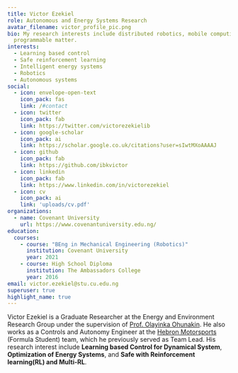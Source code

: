 ```yaml
---
title: Victor Ezekiel
role: Autonomous and Energy Systems Research
avatar_filename: victor_profile_pic.png
bio: My research interests include distributed robotics, mobile computing and
  programmable matter.
interests:
  - Learning based control
  - Safe reinforcement learning
  - Intelligent energy systems
  - Robotics
  - Autonomous systems
social:
  - icon: envelope-open-text
    icon_pack: fas
    link: /#contact
  - icon: twitter
    icon_pack: fab
    link: https://twitter.com/victorezekielib
  - icon: google-scholar
    icon_pack: ai
    link: https://scholar.google.co.uk/citations?user=sIwtMXoAAAAJ
  - icon: github
    icon_pack: fab
    link: https://github.com/ibkvictor
  - icon: linkedin
    icon_pack: fab
    link: https://www.linkedin.com/in/victorezekiel
  - icon: cv
    icon_pack: ai
    link: 'uploads/cv.pdf'
organizations:
  - name: Covenant University
    url: https://www.covenantuniversity.edu.ng/
education:
  courses:
    - course: "BEng in Mechanical Engineering (Robotics)"
      institution: Covenant University
      year: 2021
    - course: High School Diploma
      institution: The Ambassadors College
      year: 2016
email: victor.ezekiel@stu.cu.edu.ng
superuser: true
highlight_name: true
---
```

Victor Ezekiel is a Graduate Researcher at the Energy and Environment Research Group under the supervision of [Prof. Olayinka Ohunakin](https://africa.berkeley.edu/people/olayinka-s-ohunakin). He also works as a Controls and Autonomy Engineer at the [Hebron Motorsports](https://linkedin.com/in/formulastudent) (Formula Student) team, which he previously served as Team Lead. His research interest include **Learning based Control for Dynamical System**, **Optimization of Energy Systems**, and **Safe with Reinforcement learning(RL) and Multi-RL**.
<!-- 
Dr. Nagy is an assistant professor in the Department of Civil, Architectural, and Environmental Engineering at The University of Texas at Austin, directing the Intelligent Environments Laboratory since 2016. A roboticist turned building engineer, his research interests are in smart buildings and cities, renewable energy systems, control systems for zero emission building operation, and the application of machine learning and artificial intelligence for the built environment for a sustainable energy transition. He has received the Outstanding Researcher Award from IBPSA-USA in 2022, several Best Paper awards from the CISBAT conference, Building & Environment journal, as well as a Highest Cited Paper award from Applied Energy. He organized and chaired the first workshop on Reinforcement Learning for energy management in buildings and cities (RLEM’20) at ACM BuildSys’20.

Prior to joining UT, Austin, Dr. Nagy was a senior scientist at the Swiss Institute of Technology (ETH) in Zurich, in the Department of Architecture. He worked with Prof. Arno Schlueter in the Architecture & Building Systems research group on control systems for sustainable building operation, as well as wireless sensor networks and applications of machine learning in building retrofit. Dr. Nagy has co-founded the award-winning high-tech spin-off Femtotools in 2007, and was member of its board of directors until 2011.

Dr. Nagy received a PhD in robotics in 2011 working in the MultiScale Robotics Lab of Prof. Brad Nelson, and an MSc in Mechanical Engineering (2006) with a focus on micro-electro-mechanical systems (MEMS) and robotics, both from ETH Zurich, Switzerland. He spent an academic exchange semester at the Danish Technical University in 2005, and was a visiting researcher in the Distributed Robotics Laboratory of Prof. Daniela Rus at MIT in 2009.

Dr Nagy has an Erdös number of 6: 1 (Shallit)→ 2 (Breitbart)→ 3 (Schek)→ 4 (Linkwitz)→ 5 (Veenendaal)→ 6 (Nagy)

According to Robotree, his academic ancestors can be traced to Japan, i.e., probably Samurai – how cool is that? -->